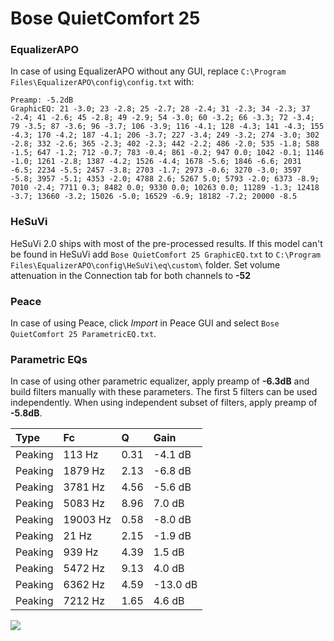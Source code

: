 # Bose QuietComfort 25

### EqualizerAPO
In case of using EqualizerAPO without any GUI, replace `C:\Program Files\EqualizerAPO\config\config.txt`
with:
```
Preamp: -5.2dB
GraphicEQ: 21 -3.0; 23 -2.8; 25 -2.7; 28 -2.4; 31 -2.3; 34 -2.3; 37 -2.4; 41 -2.6; 45 -2.8; 49 -2.9; 54 -3.0; 60 -3.2; 66 -3.3; 72 -3.4; 79 -3.5; 87 -3.6; 96 -3.7; 106 -3.9; 116 -4.1; 128 -4.3; 141 -4.3; 155 -4.3; 170 -4.2; 187 -4.1; 206 -3.7; 227 -3.4; 249 -3.2; 274 -3.0; 302 -2.8; 332 -2.6; 365 -2.3; 402 -2.3; 442 -2.2; 486 -2.0; 535 -1.8; 588 -1.5; 647 -1.2; 712 -0.7; 783 -0.4; 861 -0.2; 947 0.0; 1042 -0.1; 1146 -1.0; 1261 -2.8; 1387 -4.2; 1526 -4.4; 1678 -5.6; 1846 -6.6; 2031 -6.5; 2234 -5.5; 2457 -3.8; 2703 -1.7; 2973 -0.6; 3270 -3.0; 3597 -5.8; 3957 -5.1; 4353 -2.0; 4788 2.6; 5267 5.0; 5793 -2.0; 6373 -8.9; 7010 -2.4; 7711 0.3; 8482 0.0; 9330 0.0; 10263 0.0; 11289 -1.3; 12418 -3.7; 13660 -3.2; 15026 -5.0; 16529 -6.9; 18182 -7.2; 20000 -8.5
```

### HeSuVi
HeSuVi 2.0 ships with most of the pre-processed results. If this model can't be found in HeSuVi add
`Bose QuietComfort 25 GraphicEQ.txt` to `C:\Program Files\EqualizerAPO\config\HeSuVi\eq\custom\` folder.
Set volume attenuation in the Connection tab for both channels to **-52**

### Peace
In case of using Peace, click *Import* in Peace GUI and select `Bose QuietComfort 25 ParametricEQ.txt`.

### Parametric EQs
In case of using other parametric equalizer, apply preamp of **-6.3dB** and build filters manually
with these parameters. The first 5 filters can be used independently.
When using independent subset of filters, apply preamp of **-5.8dB**.

| Type    | Fc       |    Q | Gain     |
|:--------|:---------|:-----|:---------|
| Peaking | 113 Hz   | 0.31 | -4.1 dB  |
| Peaking | 1879 Hz  | 2.13 | -6.8 dB  |
| Peaking | 3781 Hz  | 4.56 | -5.6 dB  |
| Peaking | 5083 Hz  | 8.96 | 7.0 dB   |
| Peaking | 19003 Hz | 0.58 | -8.0 dB  |
| Peaking | 21 Hz    | 2.15 | -1.9 dB  |
| Peaking | 939 Hz   | 4.39 | 1.5 dB   |
| Peaking | 5472 Hz  | 9.13 | 4.0 dB   |
| Peaking | 6362 Hz  | 4.59 | -13.0 dB |
| Peaking | 7212 Hz  | 1.65 | 4.6 dB   |

![](https://raw.githubusercontent.com/jaakkopasanen/AutoEq/master/results/rtings/avg/Bose%20QuietComfort%2025/Bose%20QuietComfort%2025.png)